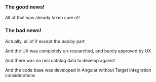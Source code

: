 ### The good news!

All of that was already taken care of!


### The bad news!


Actually, all of if except the *deploy* part


And the UX was completely un-researched, and barely approved by UX


And there was no real catalog data to develop against


And the code base was developed in Angular without Target integration considerations
